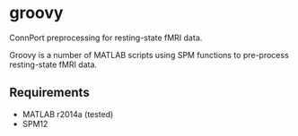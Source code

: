 # groovy
ConnPort preprocessing for resting-state fMRI data.

Groovy is a number of MATLAB scripts using SPM functions to pre-process
resting-state fMRI data.

## Requirements
* MATLAB r2014a (tested)
* SPM12
